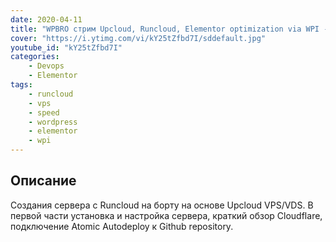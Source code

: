 ```yaml
---
date: 2020-04-11
title: "WPBRO стрим Upcloud, Runcloud, Elementor optimization via WPI - Часть 1"
cover: "https://i.ytimg.com/vi/kY25tZfbd7I/sddefault.jpg"
youtube_id: "kY25tZfbd7I"
categories: 
    - Devops
    - Elementor
tags:
    - runcloud
    - vps
    - speed
    - wordpress
    - elementor
    - wpi
---
```


## Описание
Создания сервера с Runcloud на борту на основе Upcloud VPS/VDS.
В первой части установка и настройка сервера, краткий обзор Cloudflare, подключение Atomic Autodeploy к Github repository.

